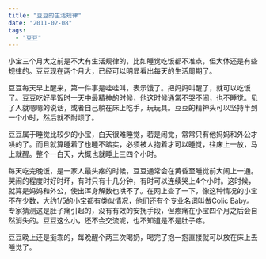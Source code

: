 ```yaml
---
title: "豆豆的生活规律"
date: "2011-02-08"
tags: 
  - "豆豆"
---
```


小宝三个月大之前是不大有生活规律的，比如睡觉吃饭都不准点，但大体还是有些规律的。豆豆现在两个月大，已经可以明显看出每天的生活周期了。

豆豆每天早上醒来，第一件事是哇哇叫，表示饿了。把妈妈叫醒了，就可以吃饭了。豆豆吃好早饭时一天中最精神的时候，他这时候通常不哭不闹，也不睡觉。见了人就嗯嗯的说话，或者自己躺在床上吃手，玩玩具。豆豆的精神头可以坚持半到一个小时，然后就不耐烦了。

豆豆属于睡觉比较少的小宝，白天很难睡觉，若是闹觉，常常只有他妈妈和外公才哄的了。而且就算睡着了也睡不踏实，必须被人抱着才可以睡觉，往床上一放，马上就醒。整个一白天，大概也就睡上三四个小时。

每天吃完晚饭，是一家人最头疼的时候，豆豆通常会在黄昏至睡觉前大闹上一通。哭闹的程度时好时坏，有时只有十几分钟，有时可以连续哭上4个小时。这时候，就算是妈妈和外公，使出浑身解数也哄不了。在网上查了一下，像这种情况的小宝不在少数，大约1/5的小宝都有类似情况，他们还有个专业名词叫做Colic Baby。专家猜测这是肚子痛引起的，没有有效的安抚手段，但疼痛在小宝四个月之后会自然消失的。豆豆这么小，还不会交流呢，也不知道是不是肚子疼。

豆豆晚上还是挺乖的，每晚醒个两三次喝奶，喝完了抱一抱直接就可以放在床上去睡觉了。
